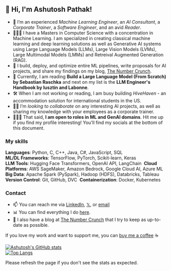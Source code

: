 ## 👋 Hi, I'm Ashutosh Pathak!
- 👀 I’m an experienced *Machine Learning Engineer*, an *AI Consultant*, a *Corporate Trainer*, a *Software Engineer*, and an avid *Reader*.
- 👨🏽‍🎓 I have a Masters in Computer Science with a concentration in Machine Learning. I am specialized in creating classical machine learning and deep learning solutions as well as Generative AI systems using Large Language Models (LLMs), Large Vision Models (LVMs), Large Multimodal Models (LMMs) and Retreival Augmented Generation (RAG).
- 🌱 I build, deploy, and optimize entire ML pipelines, write proposals for AI projects, and share my findings on my blog, [The Number Crunch](https://thenumbercrunch.com/).
- 📖 Currently, I am reading **Build a Large Language Model (From Scratch) by Sebastian Raschka** and next on my list is the **LLM Engineer's Handbook by Iusztin and Labonne**.
- 🛠️ When I am not working or reading, I am busy building *HiveHaven* - an accommodation solution for international students in the US.
- 🤝🏽 I’m  *looking to collaborate* on any interesting AI projects, as well as sharing my knowledge with your employees as a corporate trainer.
- 👨🏽‍💻 That said, **I am open to roles in ML and GenAI domains**. Hit me up if you find my profile interesting! You'll find my socials at the bottom of this document.

### My skills

**Languages**: Python, C, C++, Java, C#, JavaScript, SQL  
**ML/DL Frameworks**: TensorFlow, PyTorch, Scikit-learn, Keras  
**LLM Tools**: Hugging Face Transformers, OpenAI API, LangChain  
**Cloud Platforms**: AWS SageMaker, Amazon Bedrock, Google Cloud AI, Azure ML  
**Big Data**: Apache Spark (PySpark), Hadoop (HDFS), Databricks, Tableau  
**Version Control**: Git, GitHub, DVC  
**Containerization**: Docker, Kubernetes

### Contact
- 📫 You can reach me via [LinkedIn](https://www.linkedin.com/in/pathak-ash/), [𝕏](https://twitter.com/4shutoshPathak), or [email](mailto:ashutoshpathak@thenumbercrunch.com)
- 📊 You can find everything I do [here](beacons.ai/ashutosh_pathak).
- 📝 I also have a blog at [The Number Crunch](https://thenumbercrunch.com/) that I try to keep as up-to-date as possible.

If you love my work and want to support me, you can [buy me a coffee](https://www.buymeacoffee.com/ashutosh_pathak) ☕️

[![Ashutosh's GitHub stats](https://github-readme-stats.vercel.app/api?username=pathak-ashutosh&show_icons=true&theme=transparent)](https://github.com/anuraghazra/github-readme-stats)  
[![Top Langs](https://github-readme-stats.vercel.app/api/top-langs/?username=pathak-ashutosh&layout=compact&theme=transparent)](https://github.com/anuraghazra/github-readme-stats)  

Please refresh the page if you don't see the stats as expected.  

<!---
pathak-ashutosh/pathak-ashutosh is a ✨ special ✨ repository because its `README.md` (this file) appears on your GitHub profile.
You can click the Preview link to take a look at your changes.
--->
